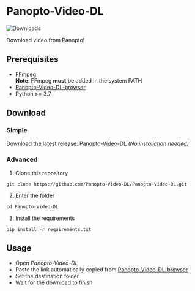 # Panopto-Video-DL

![Downloads](https://img.shields.io/github/downloads/Panopto-Video-DL/Panopto-Video-DL/total?style=for-the-badge)  

Download video from Panopto!  

## Prerequisites  

- [FFmpeg](https://ffmpeg.org/download.html)   
	**Note**: FFmpeg **must** be added in the system PATH  
- [Panopto-Video-DL-browser](https://github.com/Panopto-Video-DL/Panopto-Video-DL-browser)  
- Python >= 3.7

## Download  

### Simple

Download the latest release: [Panopto-Video-DL](https://github.com/Panopto-Video-DL/Panopto-Video-DL/releases) _(No installation needed)_    

### Advanced

1. Clone this repository  
```shell
git clone https://github.com/Panopto-Video-DL/Panopto-Video-DL.git
```
2. Enter the folder  
```shell
cd Panopto-Video-DL
```
 3. Install the requirements  
```shell
pip install -r requirements.txt
```

## Usage  

- Open _Panopto-Video-DL_  
- Paste the link automatically copied from [Panopto-Video-DL-browser](https://github.com/Panopto-Video-DL/Panopto-Video-DL-browser)  
- Set the destination folder  
- Wait for the download to finish  
